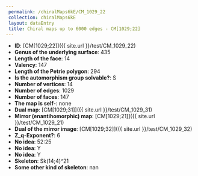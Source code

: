 ```yaml
--- 
 permalink: /chiralMaps6kE/CM_1029_22 
 collection: chiralMaps6kE
 layout: dataEntry
 title: Chiral maps up to 6000 edges - CM[1029;22]
---
```


- **ID**: [CM[1029;22]]({{ site.url }}/test/CM_1029_22)
- **Genus of the underlying surface**: 435
- **Length of the face**: 14
- **Valency**: 147
- **Length of the Petrie polygon**: 294
- **Is the automorphism group solvable?**: S
- **Number of vertices**: 14
- **Number of edges**: 1029
- **Number of faces**: 147
- **The map is self-**: none
- **Dual map**: [CM[1029;31]]({{ site.url }}/test/CM_1029_31)
- **Mirror (enantihomorphic) map**: [CM[1029;21]]({{ site.url }}/test/CM_1029_21)
- **Dual of the mirror image**: [CM[1029;32]]({{ site.url }}/test/CM_1029_32)
- **Z_q-Exponent?**: 6
- **No idea**:  52:25
- **No idea**: Y
- **No idea**: Y
- **Skeleton**: Sk(14;4)^21
- **Some other kind of skeleton**: nan

